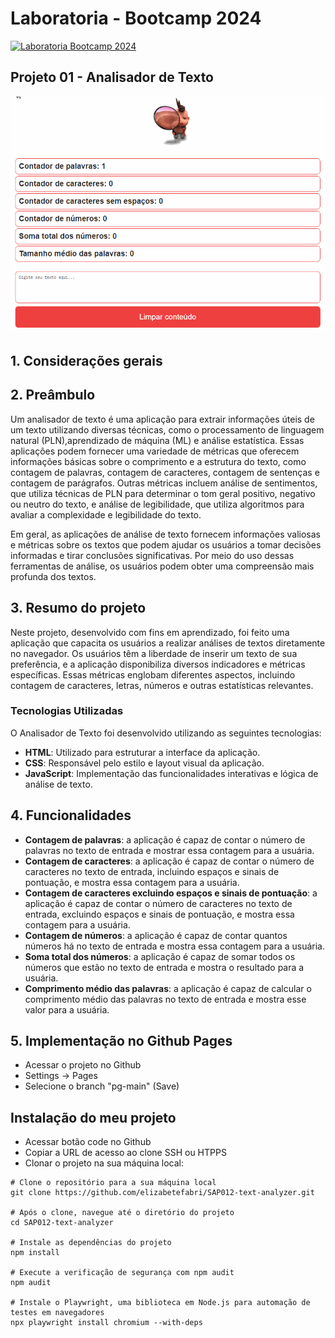# Laboratoria - Bootcamp 2024

[![Laboratoria Bootcamp 2024](https://img.shields.io/static/v1?label=Laboratoria&message=Laboratoria%20Bootcamp%202024&color=Ffe521&labelColor=202024)](https://www.laboratoria.la/br)

## Projeto 01 - Analisador de Texto

<div align="center">

[<img src="src/assets/img/edit-analyser.gif">](https://elizabetefabri.github.io/SAP012-text-analyzer/)

</div>

## 1. Considerações gerais

## 2. Preâmbulo

Um analisador de texto é uma aplicação para extrair informações úteis de um texto utilizando diversas técnicas, como o processamento de linguagem natural (PLN),aprendizado de máquina (ML) e análise estatística. Essas aplicações podem fornecer uma variedade de métricas que oferecem informações básicas sobre o comprimento e a estrutura do texto, como contagem de palavras, contagem de caracteres, contagem de sentenças e contagem de parágrafos. Outras métricas incluem análise de sentimentos, que utiliza técnicas de PLN para determinar o tom geral positivo, negativo ou neutro do texto, e análise de legibilidade, que utiliza algoritmos para avaliar a complexidade e legibilidade do texto.

Em geral, as aplicações de análise de texto fornecem informações valiosas e métricas sobre os textos que podem ajudar os usuários a tomar decisões informadas e tirar conclusões significativas. Por meio do uso dessas ferramentas de análise, os usuários podem obter uma compreensão mais profunda dos textos.

## 3. Resumo do projeto

Neste projeto, desenvolvido com fins em aprendizado, foi feito uma aplicação que capacita os usuários a realizar análises de textos diretamente no navegador. Os usuários têm a liberdade de inserir um texto de sua preferência, e a aplicação disponibiliza diversos indicadores e métricas específicas. Essas métricas englobam diferentes aspectos, incluindo contagem de caracteres, letras, números e outras estatísticas relevantes.

### Tecnologias Utilizadas
O Analisador de Texto foi desenvolvido utilizando as seguintes tecnologias:

- **HTML**: Utilizado para estruturar a interface da aplicação.
- **CSS**: Responsável pelo estilo e layout visual da aplicação.
- **JavaScript**: Implementação das funcionalidades interativas e lógica de análise de texto.

## 4. Funcionalidades

- **Contagem de palavras**: a aplicação é capaz de contar o número de
  palavras no texto de entrada e mostrar essa contagem para a usuária.
- **Contagem de caracteres**: a aplicação é capaz de contar o número de
  caracteres no texto de entrada, incluindo espaços e sinais de
  pontuação, e mostra essa contagem para a usuária.
- **Contagem de caracteres excluindo espaços e sinais de pontuação**:
  a aplicação é capaz de contar o número de caracteres no texto de
  entrada, excluindo espaços e sinais de pontuação, e mostra essa contagem
  para a usuária.
- **Contagem de números**: a aplicação é capaz de contar quantos números há no
  texto de entrada e mostra essa contagem para a usuária.
- **Soma total dos números**: a aplicação é capaz de somar todos os números que
  estão no texto de entrada e mostra o resultado para a usuária.
- **Comprimento médio das palavras**: a aplicação é capaz de calcular o
  comprimento médio das palavras no texto de entrada e mostra esse valor para a usuária.

## 5. Implementação no Github Pages

- Acessar o projeto no Github
- Settings -> Pages
- Selecione o branch "pg-main" (Save)

## Instalação do meu projeto

- Acessar botão code no Github
- Copiar a URL de acesso ao clone SSH ou HTPPS
- Clonar o projeto na sua máquina local:

```
# Clone o repositório para a sua máquina local
git clone https://github.com/elizabetefabri/SAP012-text-analyzer.git

# Após o clone, navegue até o diretório do projeto
cd SAP012-text-analyzer

# Instale as dependências do projeto
npm install

# Execute a verificação de segurança com npm audit
npm audit

# Instale o Playwright, uma biblioteca em Node.js para automação de testes em navegadores
npx playwright install chromium --with-deps

```
